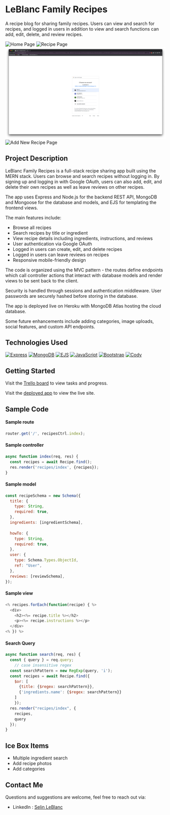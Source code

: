 # LeBlanc Family Recipes

A recipe blog for sharing family recipes. Users can view and search for recipes, and logged in users in addition to view and search functions can add, edit, delete, and review recipes.

![Home Page](/public/images/LandingPage.png)
![Recipe Page](/public/images/RecipeDetails.png)
![Login Page](/public/images/OAuthLogin.png)
![Add New Recipe Page](/public/images/AddNewRecipe.png)


## Project Description

LeBlanc Family Recipes is a full-stack recipe sharing app built using the MERN stack. Users can browse and search recipes without logging in. By signing up and logging in with Google OAuth, users can also add, edit, and delete their own recipes as well as leave reviews on other recipes.

The app uses Express and Node.js for the backend REST API, MongoDB and Mongoose for the database and models, and EJS for templating the frontend views.

The main features include:

- Browse all recipes
- Search recipes by title or ingredient
- View recipe details including ingredients, instructions, and reviews
- User authentication via Google OAuth
- Logged in users can create, edit, and delete recipes
- Logged in users can leave reviews on recipes
- Responsive mobile-friendly design

The code is organized using the MVC pattern - the routes define endpoints which call controller actions that interact with database models and render views to be sent back to the client.

Security is handled through sessions and authentication middleware. User passwords are securely hashed before storing in the database.

The app is deployed live on Heroku with MongoDB Atlas hosting the cloud database.

Some future enhancements include adding categories, image uploads, social features, and custom API endpoints.
## Technologies Used

[![Express](https://img.shields.io/badge/Express-000000?style=for-the-badge&logo=express&logoColor=white)](https://expressjs.com/)
[![MongoDB](https://img.shields.io/badge/MongoDB-47A248?style=for-the-badge&logo=mongodb&logoColor=white)](https://www.mongodb.com/) 
[![EJS](https://img.shields.io/badge/EJS-8B0000?style=for-the-badge&logo=EJS&logoColor=white)](https://ejs.co/)
[![JavaScript](https://img.shields.io/badge/JavaScript-F7DF1E?style=for-the-badge&logo=javascript&logoColor=black)](https://developer.mozilla.org/en-US/docs/Web/JavaScript)
[![Bootstrap](https://img.shields.io/badge/Bootstrap-563D7C?style=for-the-badge&logo=bootstrap&logoColor=white)](https://getbootstrap.com/)
[![Cody](https://img.shields.io/badge/Cody-000000?style=for-the-badge)](https://www.sourcegraph.com)

## Getting Started

Visit the [Trello board](https://trello.com/b/8TjLXywF/food-blog) to view tasks and progress.

Visit the [deployed app](https://leblanc-recipes-d950544771a6.herokuapp.com/) to view the live site.

## Sample Code

#### Sample route
```js
router.get('/', recipesCtrl.index); 
```


#### Sample controller
```js
async function index(req, res) {
  const recipes = await Recipe.find();
  res.render('recipes/index', {recipes});
}
```

#### Sample model
```js
const recipeSchema = new Schema({
  title: {
    type: String,
    required: true,
  },
  ingredients: [ingredientSchema],

  howTo: {
    type: String,
    required: true,
  },
  user: {
    type: Schema.Types.ObjectId,
    ref: "User",
  },
  reviews: [reviewSchema],
});
```

#### Sample view
```js
<% recipes.forEach(function(recipe) { %>
  <div>
    <h2><%= recipe.title %></h2>
    <p><%= recipe.instructions %></p>
  </div>
<% }) %>
```

#### Search Query
```js
async function search(req, res) {
  const { query } = req.query;
    // case insensitive regex
  const searchPattern = new RegExp(query, 'i');
  const recipes = await Recipe.find({
    $or: [
      {title: {$regex: searchPattern}},
      {'ingredients.name': {$regex: searchPattern}}
    ]
    });
  res.render("recipes/index", {
    recipes,
    query
  });
}
```




## Ice Box Items

- Multiple ingredient search
- Add recipe photos
- Add categories


## Contact Me
Questions and suggestions are welcome, feel free to reach out via:
- LinkedIn : [Selin LeBlanc](https://www.linkedin.com/in/selin-leblanc/)